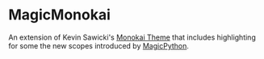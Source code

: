 # MagicMonokai

An extension of Kevin Sawicki's [Monokai Theme](https://github.com/kevinsawicki/monokai)
that includes highlighting for some the new scopes introduced by
[MagicPython](https://github.com/MagicStack/MagicPython/blob/master/misc/scopes).
